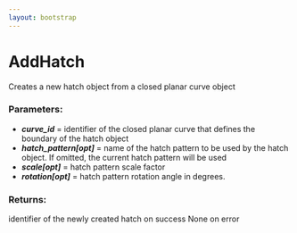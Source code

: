 ```yaml
---
layout: bootstrap
---
```


# AddHatch

Creates a new hatch object from a closed planar curve object
          

### Parameters:

- ***curve_id*** = identifier of the closed planar curve that defines the
    boundary of the hatch object
- ***hatch_pattern[opt]*** = name of the hatch pattern to be used by the hatch
    object. If omitted, the current hatch pattern will be used
- ***scale[opt]*** = hatch pattern scale factor
- ***rotation[opt]*** = hatch pattern rotation angle in degrees.
        

### Returns:


identifier of the newly created hatch on success
None on error
        


